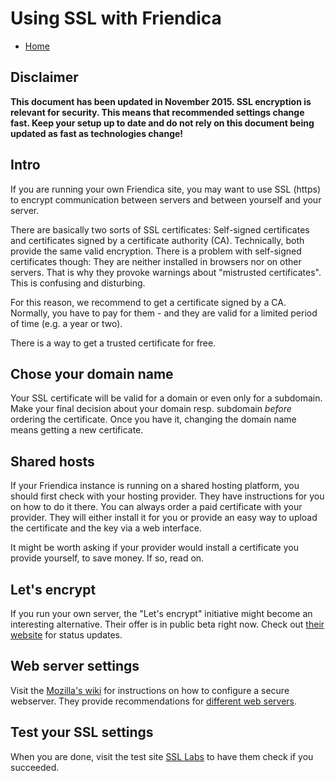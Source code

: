 Using SSL with Friendica
=====================================

* [Home](help)

Disclaimer
---
**This document has been updated in November 2015.
SSL encryption is relevant for security.
This means that recommended settings change fast.
Keep your setup up to date and do not rely on this document being updated as fast as technologies change!**

Intro
---
If you are running your own Friendica site, you may want to use SSL (https) to encrypt communication between servers and between yourself and your server.

There are basically two sorts of SSL certificates: Self-signed certificates and certificates signed by a certificate authority (CA).
Technically, both provide the same valid encryption.
There is a problem with self-signed certificates though:
They are neither installed in browsers nor on other servers.
That is why they provoke warnings about "mistrusted certificates".
This is confusing and disturbing.

For this reason, we recommend to get a certificate signed by a CA.
Normally, you have to pay for them - and they are valid for a limited period of time (e.g. a year or two).

There is a way to get a trusted certificate for free.

Chose your domain name
---

Your SSL certificate will be valid for a domain or even only for a subdomain.
Make your final decision about your domain resp. subdomain *before* ordering the certificate.
Once you have it, changing the domain name means getting a new certificate.

Shared hosts
---

If your Friendica instance is running on a shared hosting platform, you should first check with your hosting provider.
They have instructions for you on how to do it there.
You can always order a paid certificate with your provider.
They will either install it for you or provide an easy way to upload the certificate and the key via a web interface.


It might be worth asking if your provider would install a certificate you provide yourself, to save money.
If so, read on.

Let's encrypt
---

If you run your own server, the "Let's encrypt" initiative might become an interesting alternative.
Their offer is in public beta right now.
Check out [their website](https://letsencrypt.org/) for status updates.

Web server settings
---

Visit the [Mozilla's wiki](https://wiki.mozilla.org/Security/Server_Side_TLS) for instructions on how to configure a secure webserver.
They provide recommendations for [different web servers](https://wiki.mozilla.org/Security/Server_Side_TLS#Recommended_Server_Configurations).

Test your SSL settings
---

When you are done, visit the test site [SSL Labs](https://www.ssllabs.com/ssltest/) to have them check if you succeeded.

